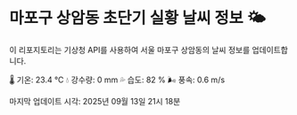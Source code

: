 
# 마포구 상암동 초단기 실황 날씨 정보 🌤️

이 리포지토리는 기상청 API를 사용하여 서울 마포구 상암동의 날씨 정보를 업데이트합니다. 

🌡️ 기온: 23.4 ℃
💧 강수량: 0 mm
💦 습도: 82 %
🌬️ 풍속: 0.6 m/s

마지막 업데이트 시각: 2025년 09월 13일 21시 18분    
